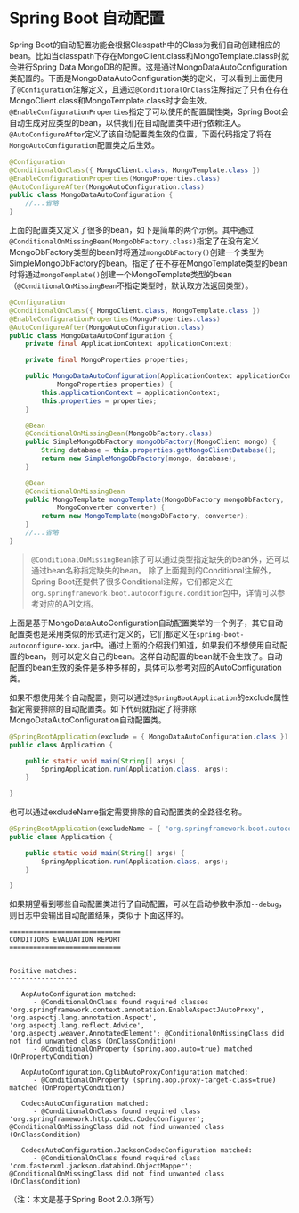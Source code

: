 # Spring Boot 自动配置

Spring Boot的自动配置功能会根据Classpath中的Class为我们自动创建相应的bean。比如当classpath下存在MongoClient.class和MongoTemplate.class时就会进行Spring Data MongoDB的配置。这是通过MongoDataAutoConfiguration类配置的。下面是MongoDataAutoConfiguration类的定义，可以看到上面使用了`@Configuration`注解定义，且通过`@ConditionalOnClass`注解指定了只有在存在MongoClient.class和MongoTemplate.class时才会生效。`@EnableConfigurationProperties`指定了可以使用的配置属性类，Spring Boot会自动生成对应类型的bean，以供我们在自动配置类中进行依赖注入。`@AutoConfigureAfter`定义了该自动配置类生效的位置，下面代码指定了将在`MongoAutoConfiguration`配置类之后生效。

```java
@Configuration
@ConditionalOnClass({ MongoClient.class, MongoTemplate.class })
@EnableConfigurationProperties(MongoProperties.class)
@AutoConfigureAfter(MongoAutoConfiguration.class)
public class MongoDataAutoConfiguration {
    //...省略
}
```

上面的配置类又定义了很多的bean，如下是简单的两个示例。其中通过` @ConditionalOnMissingBean(MongoDbFactory.class)`指定了在没有定义MongoDbFactory类型的bean时将通过`mongoDbFactory()`创建一个类型为SimpleMongoDbFactory的bean。指定了在不存在MongoTemplate类型的bean时将通过`mongoTemplate()`创建一个MongoTemplate类型的bean（`@ConditionalOnMissingBean`不指定类型时，默认取方法返回类型）。

```java
@Configuration
@ConditionalOnClass({ MongoClient.class, MongoTemplate.class })
@EnableConfigurationProperties(MongoProperties.class)
@AutoConfigureAfter(MongoAutoConfiguration.class)
public class MongoDataAutoConfiguration {
    private final ApplicationContext applicationContext;

    private final MongoProperties properties;

    public MongoDataAutoConfiguration(ApplicationContext applicationContext,
            MongoProperties properties) {
        this.applicationContext = applicationContext;
        this.properties = properties;
    }

    @Bean
    @ConditionalOnMissingBean(MongoDbFactory.class)
    public SimpleMongoDbFactory mongoDbFactory(MongoClient mongo) {
        String database = this.properties.getMongoClientDatabase();
        return new SimpleMongoDbFactory(mongo, database);
    }

    @Bean
    @ConditionalOnMissingBean
    public MongoTemplate mongoTemplate(MongoDbFactory mongoDbFactory,
            MongoConverter converter) {
        return new MongoTemplate(mongoDbFactory, converter);
    }
    //...省略
}
```

> `@ConditionalOnMissingBean`除了可以通过类型指定缺失的bean外，还可以通过bean名称指定缺失的bean。
> 除了上面提到的Conditional注解外，Spring Boot还提供了很多Conditional注解，它们都定义在`org.springframework.boot.autoconfigure.condition`包中，详情可以参考对应的API文档。

上面是基于MongoDataAutoConfiguration自动配置类举的一个例子，其它自动配置类也是采用类似的形式进行定义的，它们都定义在`spring-boot-autoconfigure-xxx.jar`中。通过上面的介绍我们知道，如果我们不想使用自动配置的bean，则可以定义自己的bean。这样自动配置的bean就不会生效了。自动配置的bean生效的条件是多种多样的，具体可以参考对应的AutoConfiguration类。

如果不想使用某个自动配置，则可以通过`@SpringBootApplication`的exclude属性指定需要排除的自动配置类。如下代码就指定了将排除MongoDataAutoConfiguration自动配置类。

```java
@SpringBootApplication(exclude = { MongoDataAutoConfiguration.class })
public class Application {

    public static void main(String[] args) {
        SpringApplication.run(Application.class, args);
    }

}
```

也可以通过excludeName指定需要排除的自动配置类的全路径名称。

```java
@SpringBootApplication(excludeName = { "org.springframework.boot.autoconfigure.data.mongo.MongoDataAutoConfiguration" })
public class Application {

    public static void main(String[] args) {
        SpringApplication.run(Application.class, args);
    }

}
```

如果期望看到哪些自动配置类进行了自动配置，可以在启动参数中添加`--debug`，则日志中会输出自动配置结果，类似于下面这样的。

```
============================
CONDITIONS EVALUATION REPORT
============================


Positive matches:
-----------------

   AopAutoConfiguration matched:
      - @ConditionalOnClass found required classes 'org.springframework.context.annotation.EnableAspectJAutoProxy', 'org.aspectj.lang.annotation.Aspect', 'org.aspectj.lang.reflect.Advice', 'org.aspectj.weaver.AnnotatedElement'; @ConditionalOnMissingClass did not find unwanted class (OnClassCondition)
      - @ConditionalOnProperty (spring.aop.auto=true) matched (OnPropertyCondition)

   AopAutoConfiguration.CglibAutoProxyConfiguration matched:
      - @ConditionalOnProperty (spring.aop.proxy-target-class=true) matched (OnPropertyCondition)

   CodecsAutoConfiguration matched:
      - @ConditionalOnClass found required class 'org.springframework.http.codec.CodecConfigurer'; @ConditionalOnMissingClass did not find unwanted class (OnClassCondition)

   CodecsAutoConfiguration.JacksonCodecConfiguration matched:
      - @ConditionalOnClass found required class 'com.fasterxml.jackson.databind.ObjectMapper'; @ConditionalOnMissingClass did not find unwanted class (OnClassCondition)
```


（注：本文是基于Spring Boot 2.0.3所写）
